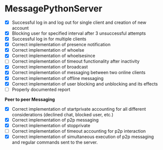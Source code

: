 # MessagePythonServer
- [x] Successful log in and log out for single client and creation of new account
- [x] Blocking user for specified interval after 3 unsuccessful attempts 
- [x] Successful log in for multiple clients
- [x] Correct implementation of presence notification
- [x] Correct implementation of whoelse
- [x] Correct implementation of whoelsesince
- [ ] Correct implementation of timeout functionality after inactivity
- [x] Correct implementation of broadcast
- [x] Correct implementation of messaging between two online clients
- [x] Correct implementation of offline messaging
- [x] Correct implementation of user blocking and unblocking and its effects
- [ ] Properly documented report 

**Peer to peer Messaging**

- [x] Correct implementation of startprivate accounting for all different
considerations (declined chat, blocked user, etc.)
- [x] Correct implementation of p2p messaging
- [x] Correct implementation of stopprivate
- [ ] Correct implementation of timeout accounting for p2p interaction
- [x] Correct implementation of simultaneous execution of p2p messaging
and regular commands sent to the server.
